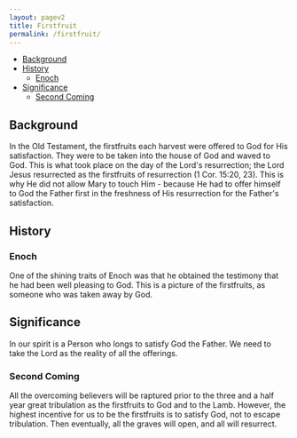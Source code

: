 ```yaml
---
layout: pagev2
title: Firstfruit
permalink: /firstfruit/
---
```

- [Background](#background)
- [History](#history)
  - [Enoch](#enoch)
- [Significance](#significance)
  - [Second Coming](#second-coming)

## Background

In the Old Testament, the firstfruits each harvest were offered to God for His satisfaction. They were to be taken into the house of God and waved to God. This is what took place on the day of the Lord's resurrection; the Lord Jesus resurrected as the firstfruits of resurrection (1 Cor. 15:20, 23). This is why He did not allow Mary to touch Him - because He had to offer himself to God the Father first in the freshness of His resurrection for the Father's satisfaction.

## History

### Enoch

One of the shining traits of Enoch was that he obtained the testimony that he had been well pleasing to God. This is a picture of the firstfruits, as someone who was taken away by God.

## Significance

In our spirit is a Person who longs to satisfy God the Father. We need to take the Lord as the reality of all the offerings.

### Second Coming

All the overcoming believers will be raptured prior to the three and a half year great tribulation as the firstfruits to God and to the Lamb. However, the highest incentive for us to be the firstfruits is to satisfy God, not to escape tribulation. Then eventually, all the graves will open, and all will resurrect. 

